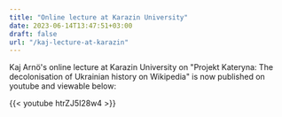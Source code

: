 ```yaml
---
title: "Online lecture at Karazin University" 
date: 2023-06-14T13:47:51+03:00
draft: false
url: "/kaj-lecture-at-karazin"
---
```


Kaj Arnö's online lecture at Karazin University on "Projekt Kateryna: The decolonisation of Ukrainian history on Wikipedia" is now published on youtube and viewable below: 

{{< youtube htrZJ5I28w4 >}}
